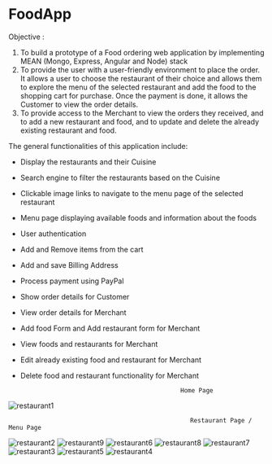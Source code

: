 # FoodApp
Objective : 

1) To build a prototype of a Food ordering web application by implementing MEAN (Mongo, Express, Angular and Node) stack
2) To provide the user with a user-friendly environment to place the order. It allows a user to choose the restaurant of their choice and allows them to explore the menu of the selected restaurant and add the food to the shopping cart for purchase. Once the payment is done, it allows the Customer to view the order details. 
3) To provide access to the Merchant to view the orders they received, and to add a new restaurant and food, and to update and delete the already existing restaurant and food.

The general functionalities of this application include:
   * Display the restaurants and their Cuisine 
   * Search engine to filter the restaurants based on the Cuisine
   * Clickable image links to navigate to the menu page of the selected restaurant
   * Menu page displaying available foods and information about the foods 
   * User authentication
   * Add and Remove items from the cart
   * Add and save Billing Address
   * Process payment using PayPal
   * Show order details for Customer
   * View order details for Merchant
   * Add food Form and Add restaurant form for Merchant
   * View foods and restaurants for Merchant 
   * Edit already existing food and restaurant for Merchant
   * Delete food and restaurant functionality for Merchant 
   
                                                     Home Page
![restaurant1](https://user-images.githubusercontent.com/30927617/83333057-ae243e80-a26c-11ea-905d-cd271eff4f55.PNG)

                                                      Restaurant Page / Menu Page
![restaurant2](https://user-images.githubusercontent.com/30927617/83333151-3276c180-a26d-11ea-93d4-b38e12d9be50.PNG)
![restaurant9](https://user-images.githubusercontent.com/30927617/83333257-9ef1c080-a26d-11ea-8c96-b9f9926aea61.PNG)
![restaurant6](https://user-images.githubusercontent.com/30927617/83333259-9ef1c080-a26d-11ea-861f-91d4a7154f06.PNG)
![restaurant8](https://user-images.githubusercontent.com/30927617/83333260-9ef1c080-a26d-11ea-9caa-c9c88e816244.PNG)
![restaurant7](https://user-images.githubusercontent.com/30927617/83333261-9f8a5700-a26d-11ea-8e31-92b31bd52c04.PNG)
![restaurant3](https://user-images.githubusercontent.com/30927617/83333262-9f8a5700-a26d-11ea-9dbd-7f2e53e427bb.PNG)
![restaurant5](https://user-images.githubusercontent.com/30927617/83333263-9f8a5700-a26d-11ea-8004-bd1578204490.PNG)
![restaurant4](https://user-images.githubusercontent.com/30927617/83333264-9f8a5700-a26d-11ea-9598-d421bd76f562.PNG)
